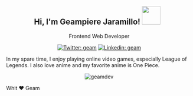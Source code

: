 <div align="center">
<h2 style="margin-right:10px;">Hi, I'm Geampiere Jaramillo! <img src="https://www.icegif.com/wp-content/uploads/2022/11/icegif-473.gif" width="50" > </h2>

<p>Frontend Web Developer</p>

[![Twitter: geam](https://img.shields.io/twitter/follow/Geam?style=social)](https://twitter.com/dev_geampiere)
[![Linkedin: geam](https://img.shields.io/badge/-Geam-gray?style=flat-square&logo=Linkedin&logoColor=white&link=https://www.linkedin.com/in/geam/)](https://www.linkedin.com/in/geam/)

</div>

In my spare time, I enjoy playing online video games, especially League of Legends. I also love anime and my favorite anime is One Piece.

<div align="center">
  <img src="https://github-readme-stats.vercel.app/api/top-langs?username=geamdev&show_icons=true&locale=en&layout=compact" alt="geamdev">
</div>

Whit ❤️ Geam
